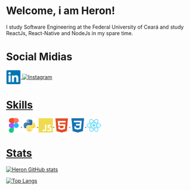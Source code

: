 # Welcome, i am Heron!

I study Software Engineering at the Federal University of Ceará and study ReactJs, React-Native and NodeJs in my spare time.

# Social Midias
<a href="https://www.linkedin.com/in/heron-rodrigues-8a0b221b2" targe="_blank">
<img align="center" alt="Linkedin" height="40" width="40" src="https://raw.githubusercontent.com/devicons/devicon/master/icons/linkedin/linkedin-original.svg"></img>

<a href="https://www.instagram.com/szheron/" targe="_blank">
<img align="center" alt="Instagram" height="40" width="40" src="https://image.flaticon.com/icons/png/512/174/174855.png"</img>

# Skills
<img align="center" alt="FigmanSkill" height="40" width="40" src="https://raw.githubusercontent.com/devicons/devicon/master/icons/figma/figma-original.svg"></img>
<img align="center" alt="PythonSkill" height="40" width="40" src="https://raw.githubusercontent.com/devicons/devicon/master/icons/python/python-original.svg"></img>
<img align="center" alt="JsSkill" height="40" width="40" src="https://raw.githubusercontent.com/devicons/devicon/master/icons/javascript/javascript-plain.svg"></img>
<img align="center" alt="HTMLSkill" height="40" width="40" src="https://raw.githubusercontent.com/devicons/devicon/master/icons/html5/html5-plain.svg"></img>
<img align="center" alt="CSSSkill" height="40" width="40" src="https://raw.githubusercontent.com/devicons/devicon/master/icons/css3/css3-plain.svg"></img>
<img align="center" alt="ReactSkill" height="40" width="40" src="https://raw.githubusercontent.com/devicons/devicon/master/icons/react/react-original.svg"></img>

# Stats
![Heron GitHub stats](https://github-readme-stats.vercel.app/api?username=szHeron&show_icons=true&theme=radical)

[![Top Langs](https://github-readme-stats.vercel.app/api/top-langs/?username=szHeron&layout=compact)](https://github.com/szHeron/github-readme-stats)
